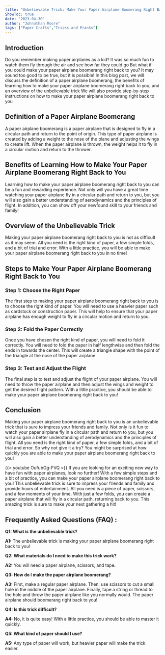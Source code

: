 ```yaml
---
title: "Unbelievable Trick: Make Your Paper Airplane Boomerang Right Back to You!"
ShowToc: true 
date: "2023-04-30"
author: "Johnathan Moore" 
tags: ["Paper Crafts","Tricks and Pranks"]
---
```

## Introduction

Do you remember making paper airplanes as a kid? It was so much fun to watch them fly through the air and see how far they could go But what if you could make your paper airplane boomerang right back to you? It may sound too good to be true, but it is possible! In this blog post, we will discuss the definition of a paper airplane boomerang, the benefits of learning how to make your paper airplane boomerang right back to you, and an overview of the unbelievable trick We will also provide step-by-step instructions on how to make your paper airplane boomerang right back to you

## Definition of a Paper Airplane Boomerang

A paper airplane boomerang is a paper airplane that is designed to fly in a circular path and return to the point of origin. This type of paper airplane is created by adding a weight to the nose of the plane and adjusting the wings to create lift. When the paper airplane is thrown, the weight helps it to fly in a circular motion and return to the thrower.

## Benefits of Learning How to Make Your Paper Airplane Boomerang Right Back to You

Learning how to make your paper airplane boomerang right back to you can be a fun and rewarding experience. Not only will you have a great time watching your paper airplane fly in a circular path and return to you, but you will also gain a better understanding of aerodynamics and the principles of flight. In addition, you can show off your newfound skill to your friends and family!

## Overview of the Unbelievable Trick

Making your paper airplane boomerang right back to you is not as difficult as it may seem. All you need is the right kind of paper, a few simple folds, and a bit of trial and error. With a little practice, you will be able to make your paper airplane boomerang right back to you in no time!

## Steps to Make Your Paper Airplane Boomerang Right Back to You

### Step 1: Choose the Right Paper

The first step to making your paper airplane boomerang right back to you is to choose the right kind of paper. You will need to use a heavier paper such as cardstock or construction paper. This will help to ensure that your paper airplane has enough weight to fly in a circular motion and return to you.

### Step 2: Fold the Paper Correctly

Once you have chosen the right kind of paper, you will need to fold it correctly. You will need to fold the paper in half lengthwise and then fold the ends in towards the center. This will create a triangle shape with the point of the triangle at the nose of the paper airplane.

### Step 3: Test and Adjust the Flight

The final step is to test and adjust the flight of your paper airplane. You will need to throw the paper airplane and then adjust the wings and weight to get the desired flight pattern. With a little practice, you should be able to make your paper airplane boomerang right back to you!

## Conclusion

Making your paper airplane boomerang right back to you is an unbelievable trick that is sure to impress your friends and family. Not only is it fun to watch your paper airplane fly in a circular path and return to you, but you will also gain a better understanding of aerodynamics and the principles of flight. All you need is the right kind of paper, a few simple folds, and a bit of trial and error. So why not give it a try? You might be surprised at how quickly you are able to make your paper airplane boomerang right back to you!

{{< youtube OufubGg-FVQ >}} 
If you are looking for an exciting new way to have fun with paper airplanes, look no further! With a few simple steps and a bit of practice, you can make your paper airplane boomerang right back to you! This unbelievable trick is sure to impress your friends and family and provide hours of entertainment. All you need is a piece of paper, scissors, and a few moments of your time. With just a few folds, you can create a paper airplane that will fly in a circular path, returning back to you. This amazing trick is sure to make your next gathering a hit!

## Frequently Asked Questions (FAQ) :
**Q1: What is the unbelievable trick?**

**A1:** The unbelievable trick is making your paper airplane boomerang right back to you!

**Q2: What materials do I need to make this trick work?**

**A2:** You will need a paper airplane, scissors, and tape.

**Q3: How do I make the paper airplane boomerang?**

**A3:** First, make a regular paper airplane. Then, use scissors to cut a small hole in the middle of the paper airplane. Finally, tape a string or thread to the hole and throw the paper airplane like you normally would. The paper airplane should boomerang right back to you!

**Q4: Is this trick difficult?**

**A4:** No, it is quite easy! With a little practice, you should be able to master it quickly.

**Q5: What kind of paper should I use?**

**A5:** Any type of paper will work, but heavier paper will make the trick easier.




